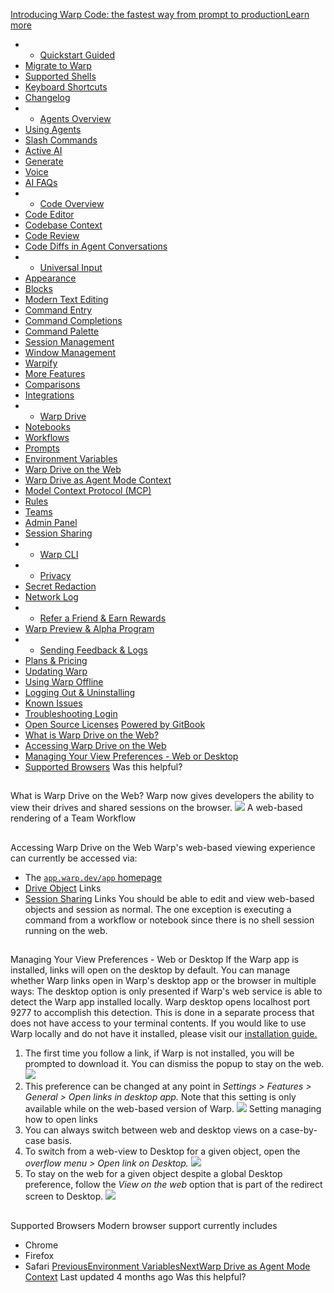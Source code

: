 [Introducing Warp Code: the fastest way from prompt to productionLearn more ](https://www.warp.dev/blog/introducing-warp-code-prompt-to-prod)
 * * [Quickstart Guided](/)
 * [Migrate to Warp](/getting-started/migrate-to-warp)
 * [Supported Shells](/getting-started/supported-shells)
 * [Keyboard Shortcuts](/getting-started/keyboard-shortcuts)
 * [Changelog](/getting-started/changelog)
 * * [Agents Overview](/agents/agents-overview)
 * [Using Agents](/agents/using-agents)
 * [Slash Commands](/agents/slash-commands)
 * [Active AI](/agents/active-ai)
 * [Generate](/agents/generate)
 * [Voice](/agents/voice)
 * [AI FAQs](/agents/ai-faqs)
 * * [Code Overview](/code/code-overview)
 * [Code Editor](/code/code-editor)
 * [Codebase Context](/code/codebase-context)
 * [Code Review](/code/code-review)
 * [Code Diffs in Agent Conversations](/code/reviewing-code)
 * * [Universal Input](/terminal/universal-input)
 * [Appearance](/terminal/appearance)
 * [Blocks](/terminal/blocks)
 * [Modern Text Editing](/terminal/editor)
 * [Command Entry](/terminal/entry)
 * [Command Completions](/terminal/command-completions)
 * [Command Palette](/terminal/command-palette)
 * [Session Management](/terminal/sessions)
 * [Window Management](/terminal/windows)
 * [Warpify](/terminal/warpify)
 * [More Features](/terminal/more-features)
 * [Comparisons](/terminal/comparisons)
 * [Integrations](/terminal/integrations-and-plugins)
 * * [Warp Drive](/knowledge-and-collaboration/warp-drive)
 * [Notebooks](/knowledge-and-collaboration/warp-drive/notebooks)
 * [Workflows](/knowledge-and-collaboration/warp-drive/workflows)
 * [Prompts](/knowledge-and-collaboration/warp-drive/prompts)
 * [Environment Variables](/knowledge-and-collaboration/warp-drive/environment-variables)
 * [Warp Drive on the Web](/knowledge-and-collaboration/warp-drive/warp-drive-on-the-web)
 * [Warp Drive as Agent Mode Context](/knowledge-and-collaboration/warp-drive/warp-drive-as-agent-mode-context)
 * [Model Context Protocol (MCP)](/knowledge-and-collaboration/mcp)
 * [Rules](/knowledge-and-collaboration/rules)
 * [Teams](/knowledge-and-collaboration/teams)
 * [Admin Panel](/knowledge-and-collaboration/admin-panel)
 * [Session Sharing](/knowledge-and-collaboration/session-sharing)
 * * [Warp CLI](/developers/cli)
 * * [Privacy](/privacy/privacy)
 * [Secret Redaction](/privacy/secret-redaction)
 * [Network Log](/privacy/network-log)
 * * [Refer a Friend & Earn Rewards](/community/refer-a-friend)
 * [Warp Preview & Alpha Program](/community/warp-preview-and-alpha-program)
 * * [Sending Feedback & Logs](/support-and-billing/sending-us-feedback)
 * [Plans & Pricing](/support-and-billing/plans-and-pricing)
 * [Updating Warp](/support-and-billing/updating-warp)
 * [Using Warp Offline](/support-and-billing/using-warp-offline)
 * [Logging Out & Uninstalling](/support-and-billing/uninstalling-warp)
 * [Known Issues](/support-and-billing/known-issues)
 * [Troubleshooting Login](/support-and-billing/troubleshooting-login-issues)
 * [Open Source Licenses](/support-and-billing/licenses)
[Powered by GitBook](https://www.gitbook.com/?utm_source=content&utm_medium=trademark&utm_campaign=-MbqIgTw17KQvq_DQuRr)
 * [What is Warp Drive on the Web?](#what-is-warp-drive-on-the-web)
 * [Accessing Warp Drive on the Web](#accessing-warp-drive-on-the-web)
 * [Managing Your View Preferences - Web or Desktop](#managing-your-view-preferences-web-or-desktop)
 * [Supported Browsers](#supported-browsers)
Was this helpful?
## 
[](#what-is-warp-drive-on-the-web)
What is Warp Drive on the Web?
Warp now gives developers the ability to view their drives and shared sessions on the browser.
![](https://docs.warp.dev/~gitbook/image?url=https%3A%2F%2F2297236823-files.gitbook.io%2F%7E%2Ffiles%2Fv0%2Fb%2Fgitbook-x-prod.appspot.com%2Fo%2Fspaces%252F-MbqIgTw17KQvq_DQuRr%252Fuploads%252Fgit-blob-52d21001e932c73386278e1b2620eab6d6458e3f%252FScreenshot%25202024-07-23%2520at%252012.54.16%25E2%2580%25AFPM.png%3Falt%3Dmedia&width=768&dpr=4&quality=100&sign=3b424303&sv=2)
A web-based rendering of a Team Workflow
## 
[](#accessing-warp-drive-on-the-web)
Accessing Warp Drive on the Web
Warp's web-based viewing experience can currently be accessed via:
 * The [`app.warp.dev/app` homepage](https://app.warp.dev/app)
 * [Drive Object](/knowledge-and-collaboration/warp-drive#sharing-your-drive-objects) Links
 * [Session Sharing](/knowledge-and-collaboration/session-sharing#how-to-allow-access-to-collaborators-in-your-session) Links
You should be able to edit and view web-based objects and session as normal. The one exception is executing a command from a workflow or notebook since there is no shell session running on the web.
## 
[](#managing-your-view-preferences-web-or-desktop)
Managing Your View Preferences - Web or Desktop
If the Warp app is installed, links will open on the desktop by default. You can manage whether Warp links open in Warp's desktop app or the browser in multiple ways:
The desktop option is only presented if Warp's web service is able to detect the Warp app installed locally. Warp desktop opens localhost port 9277 to accomplish this detection. This is done in a separate process that does not have access to your terminal contents. If you would like to use Warp locally and do not have it installed, please visit our [installation guide.](/)
 1. The first time you follow a link, if Warp is not installed, you will be prompted to download it. You can dismiss the popup to stay on the web.
![](https://docs.warp.dev/~gitbook/image?url=https%3A%2F%2F2297236823-files.gitbook.io%2F%7E%2Ffiles%2Fv0%2Fb%2Fgitbook-x-prod.appspot.com%2Fo%2Fspaces%252F-MbqIgTw17KQvq_DQuRr%252Fuploads%252Fgit-blob-6c15d2ac9052fa75752d817b0a66102fd511537b%252FScreenshot%25202024-07-11%2520at%252010.07.22%25E2%2580%25AFAM.png%3Falt%3Dmedia&width=768&dpr=4&quality=100&sign=92b9c650&sv=2)
 1. This preference can be changed at any point in _Settings > Features > General > Open links in desktop app._ Note that this setting is only available while on the web-based version of Warp.
![](https://docs.warp.dev/~gitbook/image?url=https%3A%2F%2F2297236823-files.gitbook.io%2F%7E%2Ffiles%2Fv0%2Fb%2Fgitbook-x-prod.appspot.com%2Fo%2Fspaces%252F-MbqIgTw17KQvq_DQuRr%252Fuploads%252Fgit-blob-b94827a5b83e6d43952114c6914880293523040d%252FScreenshot%25202024-07-23%2520at%25201.09.06%25E2%2580%25AFPM.png%3Falt%3Dmedia&width=768&dpr=4&quality=100&sign=ac4fb4a8&sv=2)
Setting managing how to open links
 2. You can always switch between web and desktop views on a case-by-case basis.
 1. To switch from a web-view to Desktop for a given object, open the _overflow menu > Open link on Desktop._
![](https://docs.warp.dev/~gitbook/image?url=https%3A%2F%2F2297236823-files.gitbook.io%2F%7E%2Ffiles%2Fv0%2Fb%2Fgitbook-x-prod.appspot.com%2Fo%2Fspaces%252F-MbqIgTw17KQvq_DQuRr%252Fuploads%252Fgit-blob-2d8b447362bf1656dc81ae9fb8e5773ad6990423%252FScreenshot%25202024-07-23%2520at%25201.10.58%25E2%2580%25AFPM.png%3Falt%3Dmedia&width=768&dpr=4&quality=100&sign=fe88e9ab&sv=2)
 2. To stay on the web for a given object despite a global Desktop preference, follow the _View on the web_ option that is part of the redirect screen to Desktop.
![](https://docs.warp.dev/~gitbook/image?url=https%3A%2F%2F2297236823-files.gitbook.io%2F%7E%2Ffiles%2Fv0%2Fb%2Fgitbook-x-prod.appspot.com%2Fo%2Fspaces%252F-MbqIgTw17KQvq_DQuRr%252Fuploads%252Fgit-blob-43d213d98c824a9f6282d57dd026329fee7cf746%252FScreenshot%25202024-07-23%2520at%25201.11.20%25E2%2580%25AFPM.png%3Falt%3Dmedia&width=768&dpr=4&quality=100&sign=34d09797&sv=2)
## 
[](#supported-browsers)
Supported Browsers
Modern browser support currently includes
 * Chrome
 * Firefox
 * Safari
[PreviousEnvironment Variables](/knowledge-and-collaboration/warp-drive/environment-variables)[NextWarp Drive as Agent Mode Context](/knowledge-and-collaboration/warp-drive/warp-drive-as-agent-mode-context)
Last updated 4 months ago
Was this helpful?